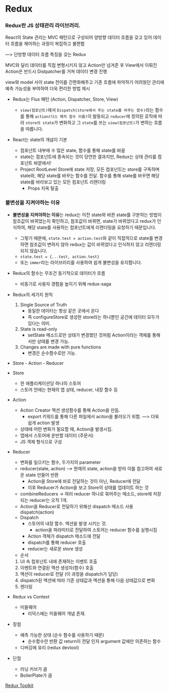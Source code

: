 # Redux

### Redux란 JS 상태관리 라이브러리.

React의 State 관리는 MVC 패턴으로 구성되어 양방향 데이터 흐름을 갖고 있어 데이터 흐름을 제어하는 과정이 복잡하고 불편함 


—> 단방향 데이터 흐름 특징을 갖는 Redux

MVC와 달리 데이터를 직접 변형시키지 않고 Action만 넘겨준 후 View에서 이뤄진 Action은 반드시 Distpatcher를 거쳐 데이터 변경 진행

view와 model 사이 state 전이를 간편화해주고 기존 흐름에 파악하기 어려웠던 관리에 예측 가능성을 부여하여 더욱 편리한 방법 제시


- Redux는 Flux 패턴 (Action, Dispatcher, Store, View)
    - `view(컴포넌트)`에서 `Dispatch(store에서 주는 state를 바꾸는 함수)`라는 함수를 통해 `action(디스 패치 함수 이름)`이 발동되고 `reducer`에 정의된 로직에 따라 `store의 state`가 변화하고 그 `state`를 쓰는 `view(컴포넌트)`가 변하는 흐름을 따릅니다.
    
- React는 state의 개념이 기본
    - 컴포넌트 내부에 수 많은 state, 함수를 통해 state를 바꿈
    - state는 컴포넌트에 종속되는 것이 당연한 결과지만, Redux는 상태 관리를 컴포넌트 바깥에서!
    - Project RootLevel Store에 state 저장, 모든 컴포넌트는 store를 구독하며 state와, 해당 state를 바꾸는 함수를 전달. 함수를 통해 state를 바꾸면 해당 state를 바라보고 있는 모든 컴포넌트 리렌더링
        - Props 지옥 탈출

### **불변성을 지켜야하는 이유**

- **불변성을 지켜야하는 이유**는 redux는 이전 state와 바뀐 state를 구분하는 방법이 참조값이 바뀌었는지 확인하고, 참조값이 바뀌면, state가 바뀌었다고 redux가 인식하여, 해당 state를 사용하는 컴포넌트에게 리렌더링을 요청하기 때문입니다.
    - 그렇기 때문에, `state.test = action.test`와 같이 직접적으로 state를 변경하면 참조값이 변하지 않아 redux는 값이 바뀌었다고 인식하지 않고 리렌더링 되지 않습니다.
    - `state.test = {...test, action.test}`
    - 또는 `immer`라는 라이브러리를 사용하여 쉽게 불변성을 유지합니다.

- Redux의 함수는 무조건 동기적으로 데이터가 흐름
    - 비동기로 사용자 경험을 높이기 위해 redux-saga

- Redux의 세가지 원칙
    1. Single Source of Truth
        - 동일한 데이터는 항상 같은 곳에서 온다
        - 즉 configureStore로 생성한 store라는 하나뿐인 공간에 데이터 모두가 있다는 의미.
    2. State is read-only
        - setState 메소드로만 상태가 변경했던 것처럼 Action이라는 객체를 통해서만 상태를 변경 가능.
    3. Changes are made with pure functions
        - 변경은 순수함수로만 가능.

- Store - Action - Reducer
- Store
    - 한 애플리케이션당 하나의 스토어
    - 스토어 안에는 현재의 앱 상태, reducer, 내장 함수 등
- Action
    - Action Creator 액션 생성함수를 통해 Action을 만듬.
        - export 키워드를 통해 다른 파일에서 aciton을 불러오기 위함. —> 더욱 쉽게 action 발생
    - 상태에 어떤 변화가 필요할 때, Action을 발생시킴.
    - 앱에서 스토어에 운반할 데이터 (주문서)
    - JS 객체 형식으로 구성
- Reducer
    - 변화를 일으키는 함수, 두가지의 parameter
    - reducer(state, action) —> 현재의 state, action을 받아 이를 참고하여 새로운 state 만들어 반환
        - Action을 Store에 바로 전달하는 것이 아닌, Reducer에 전달
        - 이후 Reducer가 Action을 보고 Store의 상태를 업데이트 하는 것
    - combineReducers → 여러 reducer 하나로 묶어주는 메소드, store에 저장되는 reducer는 오직 1개.
    - Action을 Reducer로 전달하기 위해선 dispatch 메소드 사용 dispatch(action)
    - Dispatch
        - 스토어의 내장 함수. 액션을 발생 시키는 것.
            - action을 파라미터로 전달하여 스토어는 reducer 함수를 실행시킴
        - Action 객체가 dispatch 메소드에 전달
        - dispatch를 통해 reducer 호출
        - reducer는 새로운 store 생성
    - 순서
    1. UI 속 컴포넌트 내에 존재하는 이벤트 호출
    2. 이벤트와 연결된 액션 생성자(함수) 호출
    3. 액션이 reducer로 전달 (이 과정을 dispatch가 담당)
    4. dispatch된 액션에 따라 기존 상태값과 액션을 통해 다음 상태값으로 변화
    5. 렌더링
    


- Redux vs Context
    - 미들웨어
        - 리덕스에는 미들웨어 개념 존재.
- 장점
    - 예측 가능한 상태 (순수 함수를 사용하기 때문)
        - 순수함수란 반환 값 return이 전달 인자 argument 값에만 의존하는 함수
    - 디버깅에 유리 (redux devtool)
- 단점
    - 러닝 커브가 큼
    - BoilerPlate가 큼
    

[Redux Toolkit](https://github.com/jihyoung9912/react-study/blob/main/redux-project/ReduxToolKit.md)
